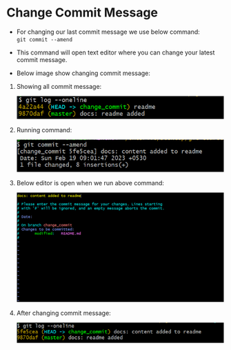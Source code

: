 # Change Commit Message

- For changing our last commit message we use below command: </br>
`git commit --amend` 

- This command will open text editor where you can change your latest commit message.

- Below image show changing commit message: </br>

1. Showing all commit message: </br>

    ![Before](/screenshots/wrong_commit_message.PNG)

2. Running command: </br>

    ![change](/screenshots/command.PNG)

3. Below editor is open when we run above command: </br>

    ![Before](/screenshots/changed_commit_message.PNG)

4. After changing commit message: </br>

    ![Before](/screenshots/after.PNG)